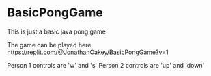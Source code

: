 # BasicPongGame
This is just a basic java pong game

The game can be played here
https://replit.com/@JonathanOakey/BasicPongGame?v=1

Person 1 controls are 'w' and 's'
Person 2 controls are 'up' and 'down'
